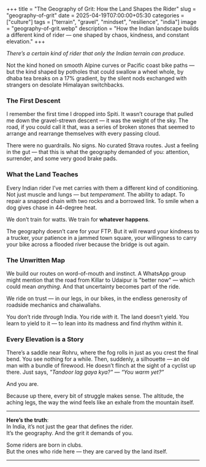 +++
title = "The Geography of Grit: How the Land Shapes the Rider"
slug = "geography-of-grit"
date = 2025-04-19T07:00:00+05:30
categories = ["culture"]
tags = ["terrain", "gravel", "mindset", "resilience", "india"]
image = "geography-of-grit.webp"
description = "How the Indian landscape builds a different kind of rider — one shaped by chaos, kindness, and constant elevation."
+++

*There’s a certain kind of rider that only the Indian terrain can produce.*

Not the kind honed on smooth Alpine curves or Pacific coast bike paths — but the kind shaped by potholes that could swallow a wheel whole, by dhaba tea breaks on a 17% gradient, by the silent nods exchanged with strangers on desolate Himalayan switchbacks.

### The First Descent

I remember the first time I dropped into Spiti. It wasn’t courage that pulled me down the gravel-strewn descent — it was the weight of the sky. The road, if you could call it that, was a series of broken stones that seemed to arrange and rearrange themselves with every passing cloud.

There were no guardrails. No signs. No curated Strava routes. Just a feeling in the gut — that this is what the geography demanded of you: attention, surrender, and some very good brake pads.

### What the Land Teaches

Every Indian rider I’ve met carries with them a different kind of conditioning. Not just muscle and lungs — but *temperament*. The ability to adapt. To repair a snapped chain with two rocks and a borrowed link. To smile when a dog gives chase in 44-degree heat.

We don’t train for watts. We train for **whatever happens**.

The geography doesn’t care for your FTP. But it will reward your kindness to a trucker, your patience in a jammed town square, your willingness to carry your bike across a flooded river because the bridge is out again.

### The Unwritten Map

We build our routes on word-of-mouth and instinct. A WhatsApp group might mention that the road from Killar to Udaipur is "better now" — which could mean *anything*. And that uncertainty becomes part of the ride.

We ride on trust — in our legs, in our bikes, in the endless generosity of roadside mechanics and chaiwallahs.

You don’t ride *through* India. You ride *with* it. The land doesn’t yield. You learn to yield to it — to lean into its madness and find rhythm within it.

### Every Elevation is a Story

There’s a saddle near Rohru, where the fog rolls in just as you crest the final bend. You see nothing for a while. Then, suddenly, a silhouette — an old man with a bundle of firewood. He doesn’t flinch at the sight of a cyclist up there. Just says, *"Tandoor lag gaya kya?"* — *“You warm yet?”*

And you are.

Because up there, every bit of struggle makes sense. The altitude, the aching legs, the way the wind feels like an exhale from the mountain itself.

---

**Here’s the truth**:  
In India, it’s not just the gear that defines the rider.  
It’s the geography. And the grit it demands of you.

Some riders are born in clubs.  
But the ones who ride here — they are carved by the land itself.

---
